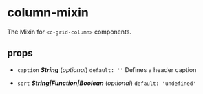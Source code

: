 # column-mixin 
The Mixin for `<c-grid-column>` components. 



## props 
- `caption` ***String*** (*optional*) `default: ''` 
Defines a header caption 

- `sort` ***String|Function|Boolean*** (*optional*) `default: 'undefined'` 




